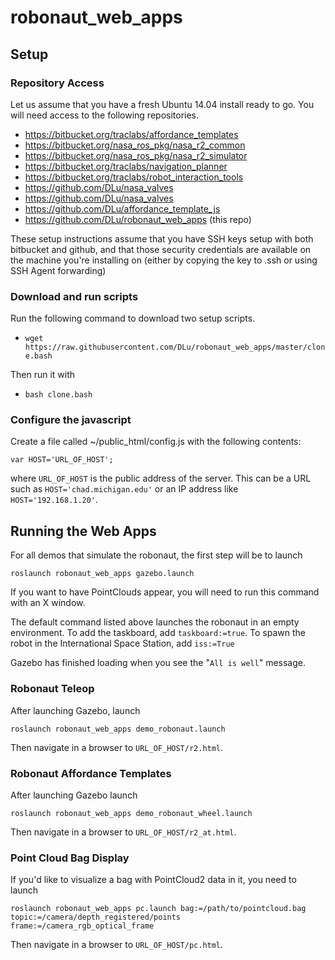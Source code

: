 # robonaut_web_apps

## Setup 

### Repository Access
Let us assume that you have a fresh Ubuntu 14.04 install ready to go. You will need access to the following repositories. 
 * https://bitbucket.org/traclabs/affordance_templates
 * https://bitbucket.org/nasa_ros_pkg/nasa_r2_common
 * https://bitbucket.org/nasa_ros_pkg/nasa_r2_simulator
 * https://bitbucket.org/traclabs/navigation_planner
 * https://bitbucket.org/traclabs/robot_interaction_tools
 * https://github.com/DLu/nasa_valves
 * https://github.com/DLu/nasa_valves
 * https://github.com/DLu/affordance_template_js
 * https://github.com/DLu/robonaut_web_apps (this repo)
 
These setup instructions assume that you have SSH keys setup with both bitbucket and github, and that those security credentials are available on the machine you're installing on (either by copying the key to .ssh or using SSH Agent forwarding)

### Download and run scripts
Run the following command to download two setup scripts. 
 * `wget https://raw.githubusercontent.com/DLu/robonaut_web_apps/master/clone.bash`
 
Then run it with 
 * `bash clone.bash`

### Configure the javascript
Create a file called ~/public_html/config.js with the following contents:
 
    var HOST='URL_OF_HOST';

where `URL_OF_HOST` is the public address of the server. This can be a URL such as `HOST='chad.michigan.edu'` or an IP address like `HOST='192.168.1.20'`.

## Running the Web Apps

For all demos that simulate the robonaut, the first step will be to launch 

    roslaunch robonaut_web_apps gazebo.launch
    
If you want to have PointClouds appear, you will need to run this command with an X window. 

The default command listed above launches the robonaut in an empty environment. To add the taskboard, add `taskboard:=true`. To spawn the robot in the International Space Station, add `iss:=True`

Gazebo has finished loading when you see the "`All is well`" message.

### Robonaut Teleop 
After launching Gazebo, launch

    roslaunch robonaut_web_apps demo_robonaut.launch
    
Then navigate in a browser to `URL_OF_HOST/r2.html`. 


### Robonaut Affordance Templates
After launching Gazebo launch

    roslaunch robonaut_web_apps demo_robonaut_wheel.launch

Then navigate in a browser to `URL_OF_HOST/r2_at.html`.

### Point Cloud Bag Display
If you'd like to visualize a bag with PointCloud2 data in it, you need to launch

    roslaunch robonaut_web_apps pc.launch bag:=/path/to/pointcloud.bag topic:=/camera/depth_registered/points frame:=/camera_rgb_optical_frame
    
Then navigate in a browser to `URL_OF_HOST/pc.html`.
